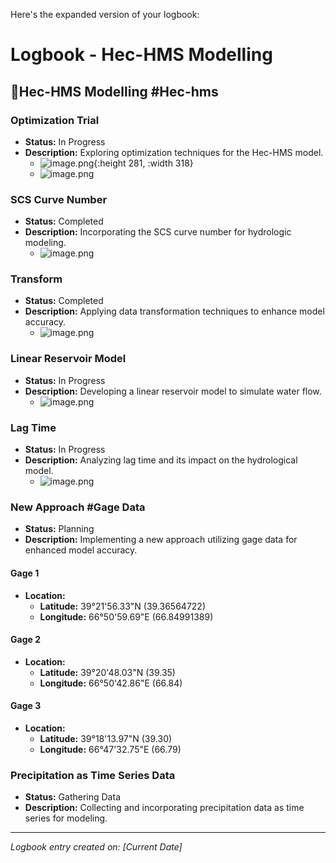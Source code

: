 Here's the expanded version of your logbook:

# Logbook - Hec-HMS Modelling

## 🌊Hec-HMS Modelling #Hec-hms

### Optimization Trial
- **Status:** In Progress
- **Description:** Exploring optimization techniques for the Hec-HMS model.
  - ![image.png](../assets/image_1692180169119_0.png){:height 281, :width 318}
  - ![image.png](../assets/image_1692180191943_0.png)

### SCS Curve Number
- **Status:** Completed
- **Description:** Incorporating the SCS curve number for hydrologic modeling.
  - ![image.png](../assets/image_1692180847525_0.png)

### Transform
- **Status:** Completed
- **Description:** Applying data transformation techniques to enhance model accuracy.
  - ![image.png](../assets/image_1692180912017_0.png)

### Linear Reservoir Model
- **Status:** In Progress
- **Description:** Developing a linear reservoir model to simulate water flow.
  - ![image.png](../assets/image_1692181070695_0.png)

### Lag Time
- **Status:** In Progress
- **Description:** Analyzing lag time and its impact on the hydrological model.
  - ![image.png](../assets/image_1692181110057_0.png)

### New Approach #Gage Data
- **Status:** Planning
- **Description:** Implementing a new approach utilizing gage data for enhanced model accuracy.

#### Gage 1
- **Location:** 
  - **Latitude:** 39°21'56.33"N (39.36564722)
  - **Longitude:** 66°50'59.69"E (66.84991389)

#### Gage 2
- **Location:** 
  - **Latitude:** 39°20'48.03"N (39.35)
  - **Longitude:** 66°50'42.86"E (66.84)

#### Gage 3
- **Location:** 
  - **Latitude:** 39°18'13.97"N (39.30)
  - **Longitude:** 66°47'32.75"E (66.79)

### Precipitation as Time Series Data
- **Status:** Gathering Data
- **Description:** Collecting and incorporating precipitation data as time series for modeling.

---


*Logbook entry created on: [Current Date]*
